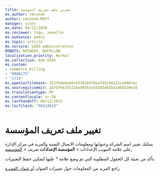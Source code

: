 ```yaml
---
title: تغيير ملف تعريف المؤسسة
ms.author: cmcatee
author: cmcatee-MSFT
manager: scotv
ms.date: 04/21/2020
ms.reviewer: tugu, jmueller
ms.audience: Admin
ms.topic: article
ms.service: o365-administration
ROBOTS: NOINDEX, NOFOLLOW
localization_priority: Normal
ms.collection: Adm_O365
ms.custom:
- commerce_billing
- "9000175"
- "1714"
ms.openlocfilehash: 2527e9e6a88c033816479ea745c86121ca0887ec
ms.sourcegitcommit: ab75f66355116e995b3cb5505465b31989339e28
ms.translationtype: MT
ms.contentlocale: ar-SA
ms.lasthandoff: 08/13/2021
ms.locfileid: "58313613"
---
```

# <a name="change-organization-profile"></a>تغيير ملف تعريف المؤسسة

يمكنك تغيير اسم الشركة وعنوانها ومعلومات الاتصال التقنية والمزيد في مركز الإدارة على علامة التبويب الإعدادات  >  **المؤسسة الإعدادات** تعريف  >  [المؤسسة.](https://admin.microsoft.com/AdminPortal/Home#/Settings/OrganizationProfile/:/Settings/L1/OrganizationInformation)

تأكد من تعبئة كل الحقول المطلوبة التي تم وضع علامة * عليها لتمكين حفظ التغييرات.

راجع المزيد من المعلومات حول تغييرات العنوان [أو عنوان الفوترة](https://docs.microsoft.com/microsoft-365/admin/manage/change-address-contact-and-more).
